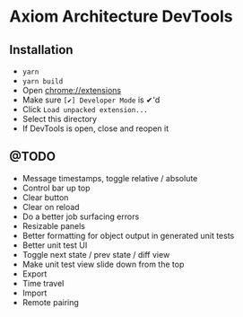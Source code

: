 # Axiom Architecture DevTools

## Installation

 * `yarn`
 * `yarn build`
 * Open [chrome://extensions](chrome://extensions)
 * Make sure `[✔] Developer Mode` is ✔'d
 * Click `Load unpacked extension...`
 * Select this directory
 * If DevTools is open, close and reopen it


## @TODO

 - Message timestamps, toggle relative / absolute
 - Control bar up top
 - Clear button
 - Clear on reload
 - Do a better job surfacing errors
 - Resizable panels
 - Better formatting for object output in generated unit tests
 - Better unit test UI
 - Toggle next state / prev state / diff view
 - Make unit test view slide down from the top
 - Export
 - Time travel
 - Import
 - Remote pairing

